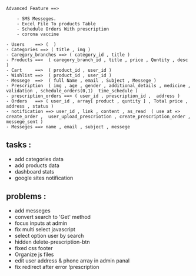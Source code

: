 


    Advanced Feature ==> 

        - SMS Messeges.
        - Excel File To products Table
        - Schedule Orders With prescription
        - corona vaccine

    - Users    ==> (  )
    - Categories ==> ( title , img )
    - Caregory_branches ==> ( category_id , title )
    - Products ==>  ( caregory_branch_id , title , price , Quntity , desc )
    - Cart     ==>  ( product_id , user_id )
    - Wishlist ==>  ( product_id , user_id )
    - Messege  ==>  ( full Name , email , Subject , Messege )
    - Prescription  ( img , age , gender , additional_details , medicine , validation , schedule_orders(0,1)  time_schedule )
    - prescription_orders ==> ( user_id , prescription_id ,  address )
    - Orders   ==> ( user_id , array[ product , quntity ] , Total price , address , status )
    - notification ==> user_id , link , content , as_read  ( use at => create_order ,  user_upload_prescriotion , create_prescription_order , messege_sent )
    - Messeges ==> name , email , subject , messege




tasks : 
--------------
- add categories data
- add products data
- dashboard stats
- google sites notification

















problems  :
-----------------------------
- add messeges 
- convert search to 'Get' method
- focus inputs at admin 
- fix multi select javascript
- select option user by search  
- hidden delete-prescription-btn 
- fixed css footer 
- Organize js files
- edit user address & phone array in  admin panal
- fix redirect after error !prescription 
